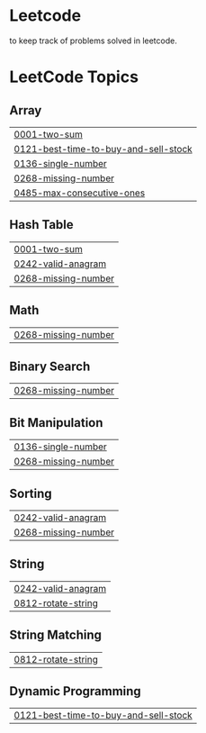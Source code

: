# Leetcode
to keep track of problems solved in leetcode.

<!---LeetCode Topics Start-->
# LeetCode Topics
## Array
|  |
| ------- |
| [0001-two-sum](https://github.com/gowtham30799/Leetcode/tree/master/0001-two-sum) |
| [0121-best-time-to-buy-and-sell-stock](https://github.com/gowtham30799/Leetcode/tree/master/0121-best-time-to-buy-and-sell-stock) |
| [0136-single-number](https://github.com/gowtham30799/Leetcode/tree/master/0136-single-number) |
| [0268-missing-number](https://github.com/gowtham30799/Leetcode/tree/master/0268-missing-number) |
| [0485-max-consecutive-ones](https://github.com/gowtham30799/Leetcode/tree/master/0485-max-consecutive-ones) |
## Hash Table
|  |
| ------- |
| [0001-two-sum](https://github.com/gowtham30799/Leetcode/tree/master/0001-two-sum) |
| [0242-valid-anagram](https://github.com/gowtham30799/Leetcode/tree/master/0242-valid-anagram) |
| [0268-missing-number](https://github.com/gowtham30799/Leetcode/tree/master/0268-missing-number) |
## Math
|  |
| ------- |
| [0268-missing-number](https://github.com/gowtham30799/Leetcode/tree/master/0268-missing-number) |
## Binary Search
|  |
| ------- |
| [0268-missing-number](https://github.com/gowtham30799/Leetcode/tree/master/0268-missing-number) |
## Bit Manipulation
|  |
| ------- |
| [0136-single-number](https://github.com/gowtham30799/Leetcode/tree/master/0136-single-number) |
| [0268-missing-number](https://github.com/gowtham30799/Leetcode/tree/master/0268-missing-number) |
## Sorting
|  |
| ------- |
| [0242-valid-anagram](https://github.com/gowtham30799/Leetcode/tree/master/0242-valid-anagram) |
| [0268-missing-number](https://github.com/gowtham30799/Leetcode/tree/master/0268-missing-number) |
## String
|  |
| ------- |
| [0242-valid-anagram](https://github.com/gowtham30799/Leetcode/tree/master/0242-valid-anagram) |
| [0812-rotate-string](https://github.com/gowtham30799/Leetcode/tree/master/0812-rotate-string) |
## String Matching
|  |
| ------- |
| [0812-rotate-string](https://github.com/gowtham30799/Leetcode/tree/master/0812-rotate-string) |
## Dynamic Programming
|  |
| ------- |
| [0121-best-time-to-buy-and-sell-stock](https://github.com/gowtham30799/Leetcode/tree/master/0121-best-time-to-buy-and-sell-stock) |
<!---LeetCode Topics End-->